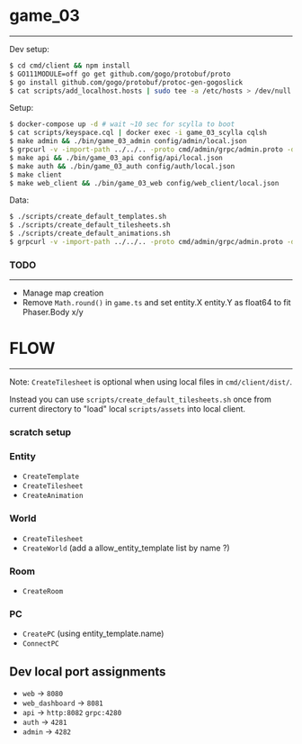 # game_03
---

Dev setup:

```sh
$ cd cmd/client && npm install
$ GO111MODULE=off go get github.com/gogo/protobuf/proto
$ go install github.com/gogo/protobuf/protoc-gen-gogoslick
$ cat scripts/add_localhost.hosts | sudo tee -a /etc/hosts > /dev/null
```

Setup:

```sh
$ docker-compose up -d # wait ~10 sec for scylla to boot
$ cat scripts/keyspace.cql | docker exec -i game_03_scylla cqlsh
$ make admin && ./bin/game_03_admin config/admin/local.json
$ grpcurl -v -import-path ../../.. -proto cmd/admin/grpc/admin.proto -d '"cql"' -plaintext localhost:4282 grpc.Admin/MigrateUp
$ make api && ./bin/game_03_api config/api/local.json
$ make auth && ./bin/game_03_auth config/auth/local.json
$ make client
$ make web_client && ./bin/game_03_web config/web_client/local.json
```

Data:

```sh
$ ./scripts/create_default_templates.sh
$ ./scripts/create_default_tilesheets.sh
$ ./scripts/create_default_animations.sh
$ grpcurl -v -import-path ../../.. -proto cmd/admin/grpc/admin.proto -d '' -plaintext localhost:4282 grpc.Admin/CreateWorld
```

### TODO
---

- Manage map creation
- Remove `Math.round()` in `game.ts` and set entity.X entity.Y as float64 to fit Phaser.Body x/y


# FLOW
---

Note: `CreateTilesheet` is optional when using local files in `cmd/client/dist/`.

Instead you can use `scripts/create_default_tilesheets.sh` once from current directory to "load" local `scripts/assets` into local client.

### scratch setup

### Entity

- `CreateTemplate`
- `CreateTilesheet`
- `CreateAnimation`

### World

- `CreateTilesheet`
- `CreateWorld` (add a allow_entity_template list by name ?)

### Room

- `CreateRoom`

### PC

- `CreatePC` (using entity_template.name)
- `ConnectPC`


## Dev local port assignments

- `web` -> `8080`
- `web_dashboard` -> `8081`
- `api` -> `http:8082` `grpc:4280`
- `auth` -> `4281`
- `admin` -> `4282`
